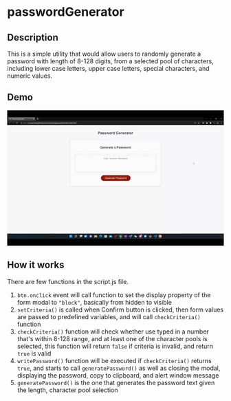 # passwordGenerator

## Description
This is a simple utility that would allow users to randomly generate a password with length of 8-128 digits, from a selected pool of characters, including lower case letters, upper case letters, special characters, and numeric values.

## Demo

![User Flow](demo.gif)

## How it works
There are few functions in the script.js file.

1. `btn.onclick` event will call function to set the display property of the form modal to `"block"`, basically from hidden to visible
2. `setCriteria()` is called when Confirm button is clicked, then form values are passed to predefined variables, and will call `checkCriteria()` function
3. `checkCriteria()` function will check whether use typed in a number that's within 8-128 range, and at least one of the character pools is selected, this function will return `false` if criteria is invalid, and return `true` is valid
4. `writePassword()` function will be executed if `checkCriteria()` returns `true`, and starts to call `generatePassword()` as well as closing the modal, displaying the password, copy to clipboard, and alert window message
5. `generatePassword()` is the one that generates the password text given the length, character pool selection

